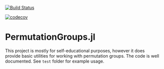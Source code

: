 [![Build Status](https://travis-ci.org/kalmarek/PermutationGroups.jl.svg?branch=master)](https://travis-ci.org/kalmarek/PermutationGroups.jl)

[![codecov](https://codecov.io/gh/kalmarek/PermutationGroups.jl/branch/master/graph/badge.svg)](https://codecov.io/gh/kalmarek/PermutationGroups.jl)

# PermutationGroups.jl

This project is mostly for self-educational purposes, however it does provide basic utilities for working with permutation groups.
The code is well documented. See `test` folder for example usage.